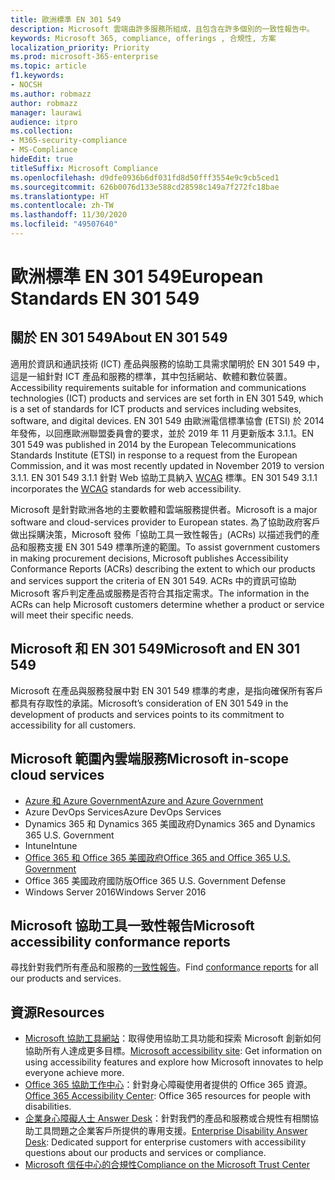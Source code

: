 ```yaml
---
title: 歐洲標準 EN 301 549
description: Microsoft 雲端由許多服務所組成，且包含在許多個別的一致性報告中。
keywords: Microsoft 365, compliance, offerings , 合規性, 方案
localization_priority: Priority
ms.prod: microsoft-365-enterprise
ms.topic: article
f1.keywords:
- NOCSH
ms.author: robmazz
author: robmazz
manager: laurawi
audience: itpro
ms.collection:
- M365-security-compliance
- MS-Compliance
hideEdit: true
titleSuffix: Microsoft Compliance
ms.openlocfilehash: d9dfe0936b6df031fd8d50fff3554e9c9cb5ced1
ms.sourcegitcommit: 626b0076d133e588cd28598c149a7f272fc18bae
ms.translationtype: HT
ms.contentlocale: zh-TW
ms.lasthandoff: 11/30/2020
ms.locfileid: "49507640"
---
```

# <a name="european-standards-en-301-549"></a><span data-ttu-id="a2a61-104">歐洲標準 EN 301 549</span><span class="sxs-lookup"><span data-stu-id="a2a61-104">European Standards EN 301 549</span></span>

## <a name="about-en-301-549"></a><span data-ttu-id="a2a61-105">關於 EN 301 549</span><span class="sxs-lookup"><span data-stu-id="a2a61-105">About EN 301 549</span></span>

<span data-ttu-id="a2a61-106">適用於資訊和通訊技術 (ICT) 產品與服務的協助工具需求闡明於 EN 301 549 中，這是一組針對 ICT 產品和服務的標準，其中包括網站、軟體和數位裝置。</span><span class="sxs-lookup"><span data-stu-id="a2a61-106">Accessibility requirements suitable for information and communications technologies (ICT) products and services are set forth in EN 301 549, which is a set of standards for ICT products and services including websites, software, and digital devices.</span></span> <span data-ttu-id="a2a61-107">EN 301 549 由歐洲電信標準協會 (ETSI) 於 2014 年發佈，以回應歐洲聯盟委員會的要求，並於 2019 年 11 月更新版本 3.1.1。</span><span class="sxs-lookup"><span data-stu-id="a2a61-107">EN 301 549 was published in 2014 by the European Telecommunications Standards Institute (ETSI) in response to a request from the European Commission, and it was most recently updated in November 2019 to version 3.1.1.</span></span> <span data-ttu-id="a2a61-108">EN 301 549 3.1.1 針對 Web 協助工具納入 [WCAG](offering-WCAG-2-1.md) 標準。</span><span class="sxs-lookup"><span data-stu-id="a2a61-108">EN 301 549 3.1.1 incorporates the [WCAG](offering-WCAG-2-1.md) standards for web accessibility.</span></span>

<span data-ttu-id="a2a61-109">Microsoft 是針對歐洲各地的主要軟體和雲端服務提供者。</span><span class="sxs-lookup"><span data-stu-id="a2a61-109">Microsoft is a major software and cloud-services provider to European states.</span></span> <span data-ttu-id="a2a61-110">為了協助政府客戶做出採購決策，Microsoft 發佈「協助工具一致性報告」(ACRs) 以描述我們的產品和服務支援 EN 301 549 標準所達的範圍。</span><span class="sxs-lookup"><span data-stu-id="a2a61-110">To assist government customers in making procurement decisions, Microsoft publishes Accessibility Conformance Reports (ACRs) describing the extent to which our products and services support the criteria of EN 301 549.</span></span> <span data-ttu-id="a2a61-111">ACRs 中的資訊可協助 Microsoft 客戶判定產品或服務是否符合其指定需求。</span><span class="sxs-lookup"><span data-stu-id="a2a61-111">The information in the ACRs can help Microsoft customers determine whether a product or service will meet their specific needs.</span></span>

## <a name="microsoft-and-en-301-549"></a><span data-ttu-id="a2a61-112">Microsoft 和 EN 301 549</span><span class="sxs-lookup"><span data-stu-id="a2a61-112">Microsoft and EN 301 549</span></span>

<span data-ttu-id="a2a61-113">Microsoft 在產品與服務發展中對 EN 301 549 標準的考慮，是指向確保所有客戶都具有存取性的承諾。</span><span class="sxs-lookup"><span data-stu-id="a2a61-113">Microsoft’s consideration of EN 301 549 in the development of products and services points to its commitment to accessibility for all customers.</span></span>

## <a name="microsoft-in-scope-cloud-services"></a><span data-ttu-id="a2a61-114">Microsoft 範圍內雲端服務</span><span class="sxs-lookup"><span data-stu-id="a2a61-114">Microsoft in-scope cloud services</span></span>

- [<span data-ttu-id="a2a61-115">Azure 和 Azure Government</span><span class="sxs-lookup"><span data-stu-id="a2a61-115">Azure and Azure Government</span></span>](https://go.microsoft.com/fwlink/p/?linkid=2051569)
- <span data-ttu-id="a2a61-116">Azure DevOps Services</span><span class="sxs-lookup"><span data-stu-id="a2a61-116">Azure DevOps Services</span></span>
- <span data-ttu-id="a2a61-117">Dynamics 365 和 Dynamics 365 美國政府</span><span class="sxs-lookup"><span data-stu-id="a2a61-117">Dynamics 365 and Dynamics 365 U.S. Government</span></span>
- <span data-ttu-id="a2a61-118">Intune</span><span class="sxs-lookup"><span data-stu-id="a2a61-118">Intune</span></span>
- [<span data-ttu-id="a2a61-119">Office 365 和 Office 365 美國政府</span><span class="sxs-lookup"><span data-stu-id="a2a61-119">Office 365 and Office 365 U.S. Government</span></span>](https://go.microsoft.com/fwlink/p/?LinkID=2077751)
- <span data-ttu-id="a2a61-120">Office 365 美國政府國防版</span><span class="sxs-lookup"><span data-stu-id="a2a61-120">Office 365 U.S. Government Defense</span></span>
- <span data-ttu-id="a2a61-121">Windows Server 2016</span><span class="sxs-lookup"><span data-stu-id="a2a61-121">Windows Server 2016</span></span>

## <a name="microsoft-accessibility-conformance-reports"></a><span data-ttu-id="a2a61-122">Microsoft 協助工具一致性報告</span><span class="sxs-lookup"><span data-stu-id="a2a61-122">Microsoft accessibility conformance reports</span></span>

<span data-ttu-id="a2a61-123">尋找針對我們所有產品和服務的[一致性報告](https://cloudblogs.microsoft.com/industry-blog/government/2018/09/11/accessibility-conformance-reports/)。</span><span class="sxs-lookup"><span data-stu-id="a2a61-123">Find [conformance reports](https://cloudblogs.microsoft.com/industry-blog/government/2018/09/11/accessibility-conformance-reports/) for all our products and services.</span></span>

## <a name="resources"></a><span data-ttu-id="a2a61-124">資源</span><span class="sxs-lookup"><span data-stu-id="a2a61-124">Resources</span></span>

- <span data-ttu-id="a2a61-125">[Microsoft 協助工具網站](https://www.microsoft.com/accessibility)：取得使用協助工具功能和探索 Microsoft 創新如何協助所有人達成更多目標。</span><span class="sxs-lookup"><span data-stu-id="a2a61-125">[Microsoft accessibility site](https://www.microsoft.com/accessibility): Get information on using accessibility features and explore how Microsoft innovates to help everyone achieve more.</span></span>
- <span data-ttu-id="a2a61-126">[Office 365 協助工作中心](https://go.microsoft.com/fwlink/p/?linkid=2051801)：針對身心障礙使用者提供的 Office 365 資源。</span><span class="sxs-lookup"><span data-stu-id="a2a61-126">[Office 365 Accessibility Center](https://go.microsoft.com/fwlink/p/?linkid=2051801): Office 365 resources for people with disabilities.</span></span>
- <span data-ttu-id="a2a61-127">[企業身心障礙人士 Answer Desk](https://go.microsoft.com/fwlink/p/?linkid=2050890)：針對我們的產品和服務或合規性有相關協助工具問題之企業客戶所提供的專用支援。</span><span class="sxs-lookup"><span data-stu-id="a2a61-127">[Enterprise Disability Answer Desk](https://go.microsoft.com/fwlink/p/?linkid=2050890): Dedicated support for enterprise customers with accessibility questions about our products and services or compliance.</span></span>
- [<span data-ttu-id="a2a61-128">Microsoft 信任中心的合規性</span><span class="sxs-lookup"><span data-stu-id="a2a61-128">Compliance on the Microsoft Trust Center</span></span>](https://www.microsoft.com/trust-center/compliance/compliance-overview)
